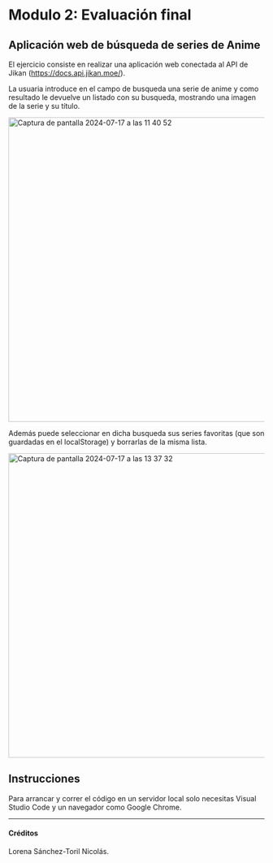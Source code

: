 # Modulo 2: Evaluación final
## Aplicación web de búsqueda de series de Anime

El ejercicio consiste en realizar una aplicación web conectada al API de Jikan (https://docs.api.jikan.moe/).

La usuaria introduce en el campo de busqueda una serie de anime y como resultado le devuelve un listado con su busqueda, mostrando una imagen de la serie y su título. 

<img width="600" alt="Captura de pantalla 2024-07-17 a las 11 40 52" src="https://github.com/user-attachments/assets/db3a5f5c-31d9-4c7c-b80d-76a1b1a6d3f5">

Además puede seleccionar en dicha busqueda sus series favoritas (que son guardadas en el localStorage) y borrarlas de la misma lista. 

<img width="600" alt="Captura de pantalla 2024-07-17 a las 13 37 32" src="https://github.com/user-attachments/assets/7714634e-ec6e-449c-8287-d6a4b606e754">

## Instrucciones

Para arrancar y correr el código en un servidor local solo necesitas Visual Studio Code y un navegador como Google Chrome. 

_____

#### Créditos

 Lorena Sánchez-Toril Nicolás.


